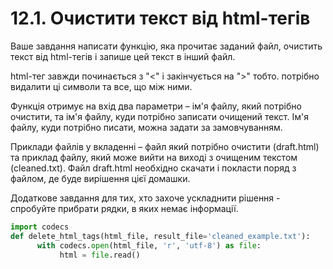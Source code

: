 # 12.1. Очистити текст від html-тегів

Ваше завдання написати функцію, яка прочитає заданий файл,
очистить текст від html-тегів і запише цей текст в інший файл.

html-тег завжди починається з "<" і закінчується на ">" тобто. 
потрібно видалити ці символи та все, що між ними.

Функція отримує на вхід два параметри – ім'я файлу, який потрібно очистити, 
та ім'я файлу, куди потрібно записати очищений текст. 
Ім'я файлу, куди потрібно писати, можна задати за замовчуванням.

Приклади файлів у вкладенні – файл який потрібно очистити (draft.html) 
та приклад файлу, який може вийти на виході з очищеним текстом (cleaned.txt). 
Файл draft.html необхідно скачати і покласти поряд з файлом, де буде вирішення цієї домашки.

Додаткове завдання для тих, хто захоче ускладнити рішення - спробуйте прибрати рядки, в яких немає інформації.

```python
import codecs 
def delete_html_tags(html_file, result_file='cleaned_example.txt'): 
      with codecs.open(html_file, 'r', 'utf-8') as file: 
           html = file.read()
```



[//]: # (kjzdzdsgsh)